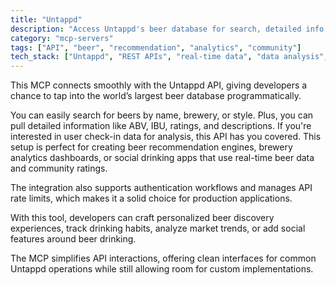 ```yaml
---
title: "Untappd"
description: "Access Untappd's beer database for search, detailed info, and user check-ins via API integration."
category: "mcp-servers"
tags: ["API", "beer", "recommendation", "analytics", "community"]
tech_stack: ["Untappd", "REST APIs", "real-time data", "data analysis", "social features"]
---
```


This MCP connects smoothly with the Untappd API, giving developers a chance to tap into the world’s largest beer database programmatically. 

You can easily search for beers by name, brewery, or style. Plus, you can pull detailed information like ABV, IBU, ratings, and descriptions. If you're interested in user check-in data for analysis, this API has you covered. This setup is perfect for creating beer recommendation engines, brewery analytics dashboards, or social drinking apps that use real-time beer data and community ratings.

The integration also supports authentication workflows and manages API rate limits, which makes it a solid choice for production applications.

With this tool, developers can craft personalized beer discovery experiences, track drinking habits, analyze market trends, or add social features around beer drinking.

The MCP simplifies API interactions, offering clean interfaces for common Untappd operations while still allowing room for custom implementations.